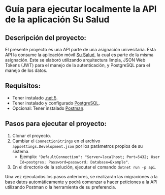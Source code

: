 # Guía para ejecutar localmente la API de la aplicación Su Salud

## Descripción del proyecto:  
El presente proyecto es una API parte de una asignación univesitaria.  Esta API la consume la aplicación móvil [Su Salud](https://github.com/alvifa604/appointments-mobile), la cual es parte de la misma asignación. Este se elaboró utilizando arquitectura limpia, JSON Web Tokens (JWT) para el manejo de la autenticación, y PostgreSQL para el manejo de los datos. 

## Requisitos:
  * Tener instalado [.net 5](https://dotnet.microsoft.com/download).
  * Tener instalado y configurado [PostgreSQL](https://www.postgresql.org/download).
  * Opcional: Tener instalado [Postman](https://www.postman.com/downloads/).

## Pasos para ejecutar el proyecto:
  1. Clonar el proyecto.
  2. Cambiar el `ConnectionStrings` en el archivo `appsettings.Development.json` por los parámetros propios de su sistema.
     * Ejemplo: `"DefaultConnection": "Server=localhost; Port=5432; User Id=postgres; Password=password; Database=Example"`.
  3. En el directorio de la solución, ejecutar el comando `dotnet run -p api`.
  
Una vez ejecutados los pasos anteriores, se realizarán las migraciones a la base datos automáticamente y podrá comenzar a hacer peticiones a la API utilizando Postman o la herramienta de su preferencia. 
